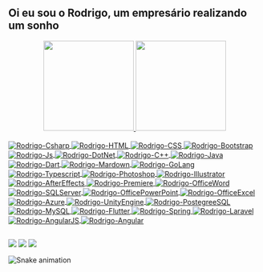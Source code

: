 ## Oi eu sou o Rodrigo, um empresário realizando um sonho
<div align="center">
  <a href="https://github.com/rodrigocsdev">
  <img height="180em" src="https://github-readme-stats.vercel.app/api?username=rodrigocsdev&show_icons=true&include_all_commits=true&count_private=true"/>  
  <img height="180em" src="https://github-readme-stats.vercel.app/api/top-langs/?username=rodrigocsdev"/>
</div>
<div style="display: inline_block"><br>
  <img align="center" alt="Rodrigo-Csharp"  src="https://img.shields.io/badge/C%23-239120?style=for-the-badge&logo=c-sharp&logoColor=white">  
  <img align="center" alt="Rodrigo-HTML"  src="https://img.shields.io/badge/HTML-239120?style=for-the-badge&logo=html5&logoColor=white">
  <img align="center" alt="Rodrigo-CSS"  src="https://img.shields.io/badge/CSS-239120?&style=for-the-badge&logo=css3&logoColor=white">  
  <img align="center" alt="Rodrigo-Bootstrap"  src="https://img.shields.io/badge/Bootstrap-563D7C?style=for-the-badge&logo=bootstrap&logoColor=white">
  <img align="center" alt="Rodrigo-Js"  src="https://img.shields.io/badge/JavaScript-F7DF1E?style=for-the-badge&logo=javascript&logoColor=black">
  <img align="center" alt="Rodrigo-DotNet"  src="https://img.shields.io/badge/.NET-5C2D91?style=for-the-badge&logo=.net&logoColor=white">    
  <img align="center" alt="Rodrigo-C++"  src="https://img.shields.io/badge/C%2B%2B-00599C?style=for-the-badge&logo=c%2B%2B&logoColor=white">  
  <img align="center" alt="Rodrigo-Java"  src="https://img.shields.io/badge/Java-ED8B00?style=for-the-badge&logo=java&logoColor=white">
  <img align="center" alt="Rodrigo-Dart"  src="https://img.shields.io/badge/Dart-0175C2?style=for-the-badge&logo=dart&logoColor=white">
  <img align="center" alt="Rodrigo-Mardown"  src="https://img.shields.io/badge/Markdown-000000?style=for-the-badge&logo=markdown&logoColor=white">
  <img align="center" alt="Rodrigo-GoLang"  src="https://img.shields.io/badge/Go-00ADD8?style=for-the-badge&logo=go&logoColor=white">
  <img align="center" alt="Rodrigo-Typescript"  src="https://img.shields.io/badge/TypeScript-007ACC?style=for-the-badge&logo=typescript&logoColor=white">
  <img align="center" alt="Rodrigo-Photoshop"  src="https://aleen42.github.io/badges/src/photoshop.svg">
  <img align="center" alt="Rodrigo-Illustrator"  src="https://aleen42.github.io/badges/src/illustrator.svg">
  <img align="center" alt="Rodrigo-AfterEffects"  src="https://aleen42.github.io/badges/src/after_effects.svg">
  <img align="center" alt="Rodrigo-Premiere"  src="https://aleen42.github.io/badges/src/premiere.svg">
  <img align="center" alt="Rodrigo-OfficeWord"  src="https://img.shields.io/badge/Microsoft_Word-2B579A?style=for-the-badge&logo=microsoft-word&logoColor=white">
  <img align="center" alt="Rodrigo-SQLServer"  src="https://img.shields.io/badge/Microsoft_SQL_Server-CC2927?style=for-the-badge&logo=microsoft-sql-server&logoColor=white">
  <img align="center" alt="Rodrigo-OfficePowerPoint"  src="https://img.shields.io/badge/Microsoft_PowerPoint-B7472A?style=for-the-badge&logo=microsoft-powerpoint&logoColor=white">
  <img align="center" alt="Rodrigo-OfficeExcel"  src="https://img.shields.io/badge/Microsoft_Excel-217346?style=for-the-badge&logo=microsoft-excel&logoColor=white">
  <img align="center" alt="Rodrigo-Azure"  src="https://img.shields.io/badge/Microsoft_Azure-0089D6?style=for-the-badge&logo=microsoft-azure&logoColor=white">
  <img align="center" alt="Rodrigo-UnityEngine"  src="https://img.shields.io/badge/Unity-100000?style=for-the-badge&logo=unity&logoColor=white">
  <img align="center" alt="Rodrigo-PostegreeSQL"  src="https://img.shields.io/badge/PostgreSQL-316192?style=for-the-badge&logo=postgresql&logoColor=white">
  <img align="center" alt="Rodrigo-MySQL"  src="https://img.shields.io/badge/MySQL-00000F?style=for-the-badge&logo=mysql&logoColor=white">
  <img align="center" alt="Rodrigo-Flutter"  src="https://img.shields.io/badge/Flutter-02569B?style=for-the-badge&logo=flutter&logoColor=white">
  <img align="center" alt="Rodrigo-Spring"  src="https://img.shields.io/badge/Spring-6DB33F?style=for-the-badge&logo=spring&logoColor=white">
  <img align="center" alt="Rodrigo-Laravel"  src="https://img.shields.io/badge/Laravel-FF2D20?style=for-the-badge&logo=laravel&logoColor=white">
  <img align="center" alt="Rodrigo-AngularJS"  src="https://img.shields.io/badge/AngularJS-E23237?style=for-the-badge&logo=angularjs&logoColor=white">
  <img align="center" alt="Rodrigo-Angular"  src="https://img.shields.io/badge/Angular-DD0031?style=for-the-badge&logo=angular&logoColor=white">
</div>
  
  ##
 
<div>   
  <a href="https://instagram.com/rodrigocsdev" target="_blank"><img src="https://img.shields.io/badge/-Instagram-%23E4405F?style=for-the-badge&logo=instagram&logoColor=white" target="_blank"></a> 	  
  <a href = "mailto:carvalhosantos.rodrigo@gmail.com"><img src="https://img.shields.io/badge/-Gmail-%23333?style=for-the-badge&logo=gmail&logoColor=white" target="_blank"></a>
  <a href="https://www.linkedin.com/in/rodrigo-cs/" target="_blank"><img src="https://img.shields.io/badge/-LinkedIn-%230077B5?style=for-the-badge&logo=linkedin&logoColor=white" target="_blank"></a> 
 
  ![Snake animation](https://github.com/rodrigocsdev/rodrigocsdev/blob/output/github-contribution-grid-snake.svg)
 
</div>
